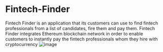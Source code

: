 # Fintech-Finder
Fintech Finder is an application that its customers can use to find fintech professionals from a list of candidates, fire them and pay them.
Fintech Finder integrates Ethereum blockchain network in order to enable customers to instantly pay the fintech professionals whom they hire with cryptocurrency
![image](https://user-images.githubusercontent.com/35645038/169264903-7be054df-cf1a-4f96-8ce1-7633b2371865.png)
